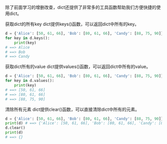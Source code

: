 除了前面学习的增删改查，dict还提供了非常多的工具函数帮助我们方便快捷的使用dict。

获取dict的所有key
dict提供keys()函数，可以返回dict中所有的key。
```python
d = {'Alice': [50, 61, 66], 'Bob': [80, 61, 66], 'Candy': [88, 75, 90]}
for key in d.keys():
    print(key)
# ==> Alice
# ==> Bob
# ==> Candy
```
获取dict所有的value
dict提供values()函数，可以返回dict中所有的value。
```python
d = {'Alice': [50, 61, 66], 'Bob': [80, 61, 66], 'Candy': [88, 75, 90]}
for key in d.values():
    print(key)
# ==> [50, 61, 66]
# ==> [80, 61, 66]
# ==> [88, 75, 90]
```
清除所有元素
dict提供clear()函数，可以直接清除dict中所有的元素。
```python
d = {'Alice': [50, 61, 66], 'Bob': [80, 61, 66], 'Candy': [88, 75, 90]}
print(d) # ==> {'Alice': [50, 61, 66], 'Bob': [80, 61, 66], 'Candy': [88, 75, 90]}
d.clear()
print(d) 
# ==> {}
```